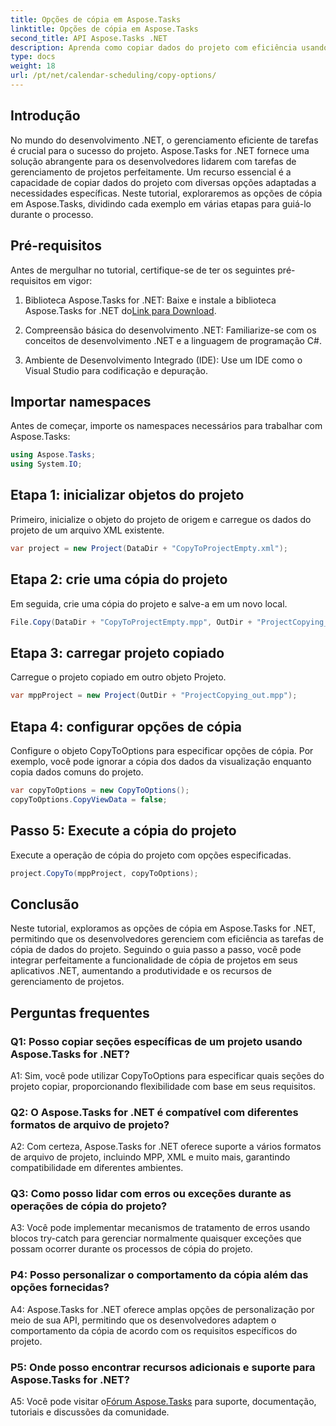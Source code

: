 ```yaml
---
title: Opções de cópia em Aspose.Tasks
linktitle: Opções de cópia em Aspose.Tasks
second_title: API Aspose.Tasks .NET
description: Aprenda como copiar dados do projeto com eficiência usando Aspose.Tasks for .NET. Aprimore seus aplicativos .NET com recursos avançados de gerenciamento de projetos.
type: docs
weight: 18
url: /pt/net/calendar-scheduling/copy-options/
---
```

## Introdução

No mundo do desenvolvimento .NET, o gerenciamento eficiente de tarefas é crucial para o sucesso do projeto. Aspose.Tasks for .NET fornece uma solução abrangente para os desenvolvedores lidarem com tarefas de gerenciamento de projetos perfeitamente. Um recurso essencial é a capacidade de copiar dados do projeto com diversas opções adaptadas a necessidades específicas. Neste tutorial, exploraremos as opções de cópia em Aspose.Tasks, dividindo cada exemplo em várias etapas para guiá-lo durante o processo.

## Pré-requisitos

Antes de mergulhar no tutorial, certifique-se de ter os seguintes pré-requisitos em vigor:

1.  Biblioteca Aspose.Tasks for .NET: Baixe e instale a biblioteca Aspose.Tasks for .NET do[Link para Download](https://releases.aspose.com/tasks/net/).
   
2. Compreensão básica do desenvolvimento .NET: Familiarize-se com os conceitos de desenvolvimento .NET e a linguagem de programação C#.

3. Ambiente de Desenvolvimento Integrado (IDE): Use um IDE como o Visual Studio para codificação e depuração.

## Importar namespaces

Antes de começar, importe os namespaces necessários para trabalhar com Aspose.Tasks:

```csharp
using Aspose.Tasks;
using System.IO;


```

## Etapa 1: inicializar objetos do projeto

Primeiro, inicialize o objeto do projeto de origem e carregue os dados do projeto de um arquivo XML existente.

```csharp
var project = new Project(DataDir + "CopyToProjectEmpty.xml");
```

## Etapa 2: crie uma cópia do projeto

Em seguida, crie uma cópia do projeto e salve-a em um novo local.

```csharp
File.Copy(DataDir + "CopyToProjectEmpty.mpp", OutDir + "ProjectCopying_out.mpp", true);
```

## Etapa 3: carregar projeto copiado

Carregue o projeto copiado em outro objeto Projeto.

```csharp
var mppProject = new Project(OutDir + "ProjectCopying_out.mpp");
```

## Etapa 4: configurar opções de cópia

Configure o objeto CopyToOptions para especificar opções de cópia. Por exemplo, você pode ignorar a cópia dos dados da visualização enquanto copia dados comuns do projeto.

```csharp
var copyToOptions = new CopyToOptions();
copyToOptions.CopyViewData = false;
```

## Passo 5: Execute a cópia do projeto

Execute a operação de cópia do projeto com opções especificadas.

```csharp
project.CopyTo(mppProject, copyToOptions);
```

## Conclusão

Neste tutorial, exploramos as opções de cópia em Aspose.Tasks for .NET, permitindo que os desenvolvedores gerenciem com eficiência as tarefas de cópia de dados do projeto. Seguindo o guia passo a passo, você pode integrar perfeitamente a funcionalidade de cópia de projetos em seus aplicativos .NET, aumentando a produtividade e os recursos de gerenciamento de projetos.

## Perguntas frequentes

### Q1: Posso copiar seções específicas de um projeto usando Aspose.Tasks for .NET?

A1: Sim, você pode utilizar CopyToOptions para especificar quais seções do projeto copiar, proporcionando flexibilidade com base em seus requisitos.

### Q2: O Aspose.Tasks for .NET é compatível com diferentes formatos de arquivo de projeto?

A2: Com certeza, Aspose.Tasks for .NET oferece suporte a vários formatos de arquivo de projeto, incluindo MPP, XML e muito mais, garantindo compatibilidade em diferentes ambientes.

### Q3: Como posso lidar com erros ou exceções durante as operações de cópia do projeto?

A3: Você pode implementar mecanismos de tratamento de erros usando blocos try-catch para gerenciar normalmente quaisquer exceções que possam ocorrer durante os processos de cópia do projeto.

### P4: Posso personalizar o comportamento da cópia além das opções fornecidas?

A4: Aspose.Tasks for .NET oferece amplas opções de personalização por meio de sua API, permitindo que os desenvolvedores adaptem o comportamento da cópia de acordo com os requisitos específicos do projeto.

### P5: Onde posso encontrar recursos adicionais e suporte para Aspose.Tasks for .NET?

 A5: Você pode visitar o[Fórum Aspose.Tasks](https://forum.aspose.com/c/tasks/15) para suporte, documentação, tutoriais e discussões da comunidade.